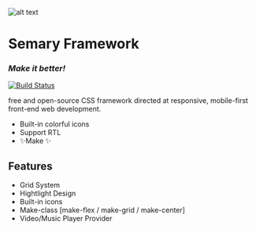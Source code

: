 
![alt text](https://github.com/iSemary/Semary/img/logo.png?raw=true)


# Semary Framework
### _Make it better!_

[![Build Status](https://travis-ci.org/joemccann/dillinger.svg?branch=master)](https://travis-ci.org/joemccann/dillinger)

free and open-source CSS framework directed at responsive, mobile-first front-end web development.

- Built-in colorful icons
- Support RTL
- ✨Make ✨

## Features

- Grid System
- Hightlight Design
- Built-in icons
- Make-class [make-flex / make-grid / make-center]
- Video/Music Player Provider